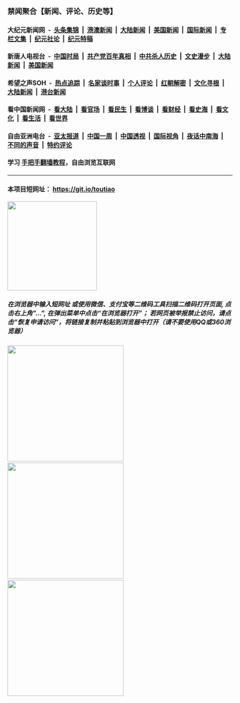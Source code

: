### 禁闻聚合【新闻、评论、历史等】

#### 大纪元新闻网 &nbsp;-&nbsp; [头条集锦](indexes/E头条集锦.md?t=02161602) &nbsp;|&nbsp; [港澳新闻](indexes/E港澳新闻.md?t=02161602)  &nbsp;|&nbsp; [大陆新闻](indexes/E大陆新闻.md?t=02161602) &nbsp;|&nbsp; [美国新闻](indexes/E美国新闻.md?t=02161602) &nbsp;|&nbsp; [国际新闻](indexes/E国际新闻.md?t=02161602) &nbsp;|&nbsp; [专栏文集](indexes/E专栏文集.md?t=02161602) &nbsp;|&nbsp; [纪元社论](indexes/E纪元社论.md?t=02161602) &nbsp;|&nbsp; [纪元特稿](indexes/E纪元特稿.md?t=02161602) 

#### 新唐人电视台 &nbsp;-&nbsp; [中国时局](indexes/N中国时局.md?t=02161602) &nbsp;|&nbsp; [共产党百年真相](indexes/N共产党百年真相.md?t=02161602) &nbsp;|&nbsp; [中共杀人历史](indexes/N中共杀人历史.md?t=02161602) &nbsp;|&nbsp; [文史漫步](indexes/N文史漫步.md?t=02161602) &nbsp;|&nbsp; [大陆新闻](indexes/N大陆新闻.md?t=02161602) &nbsp;|&nbsp; [美国新闻](indexes/N美国新闻.md?t=02161602)

#### 希望之声SOH &nbsp;-&nbsp; [热点追踪](indexes/H热点追踪.md?t=02161602) &nbsp;|&nbsp; [名家谈时事](indexes/H名家谈时事.md?t=02161602) &nbsp;|&nbsp; [个人评论](indexes/H个人评论.md?t=02161602)  &nbsp;|&nbsp; [红朝解密](indexes/H红朝解密.md?t=02161602) &nbsp;|&nbsp; [文化寻根](indexes/H文化寻根.md?t=02161602) &nbsp;|&nbsp; [大陆新闻](indexes/H大陆新闻.md?t=02161602) &nbsp;|&nbsp; [港台新闻](indexes/H港台新闻.md?t=02161602)

#### 看中国新闻网 &nbsp;-&nbsp; [看大陆](indexes/S看大陆.md?t=02161602) &nbsp;|&nbsp; [看官场](indexes/S看官场.md?t=02161602) &nbsp;|&nbsp; [看民生](indexes/S看民生.md?t=02161602)  &nbsp;|&nbsp; [看博谈](indexes/S看博谈.md?t=02161602) &nbsp;|&nbsp; [看财经](indexes/S看财经.md?t=02161602) &nbsp;|&nbsp; [看史海](indexes/S看史海.md?t=02161602) &nbsp;|&nbsp; [看文化](indexes/S看文化.md?t=02161602) &nbsp;|&nbsp; [看生活](indexes/S看生活.md?t=02161602) &nbsp;|&nbsp; [看世界](indexes/S看世界.md?t=02161602)

#### 自由亚洲电台 &nbsp;-&nbsp; [亚太报道](indexes/R亚太报道.md?t=02161602) &nbsp;|&nbsp; [中国一周](indexes/R中国一周.md?t=02161602) &nbsp;|&nbsp; [中国透视](indexes/R中国透视.md?t=02161602)  &nbsp;|&nbsp; [国际视角](indexes/R国际视角.md?t=02161602) &nbsp;|&nbsp; [夜话中南海](indexes/R夜话中南海.md?t=02161602) &nbsp;|&nbsp; [不同的声音](indexes/R不同的声音.md?t=02161602) &nbsp;|&nbsp; [特约评论](indexes/R特约评论.md?t=02161602)

#### 学习 [手把手翻墙教程](https://github.com/gfw-breaker/guides/wiki)，自由浏览互联网

----

#### 本项目短网址： https://git.io/toutiao
<img src="https://raw.githubusercontent.com/gfw-breaker/banned-news/master/scripts/img/qr.png" width="200px"/>  

##### 在浏览器中输入短网址 或使用微信、支付宝等二维码工具扫描二维码打开页面, 点击右上角"...", 在弹出菜单中点击“在浏览器打开”； 若网页被举报禁止访问，请点击“恢复申请访问”，将链接复制并粘贴到浏览器中打开（请不要使用QQ或360浏览器）

<img src="https://raw.githubusercontent.com/gfw-breaker/banned-news/master/scripts/img/1.png" width="260px"/> &nbsp; <img src="https://raw.githubusercontent.com/gfw-breaker/banned-news/master/scripts/img/2.png" width="260px"/> &nbsp; <img src="https://raw.githubusercontent.com/gfw-breaker/banned-news/master/scripts/img/3.png" width="260px"/>
